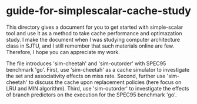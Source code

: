 # guide-for-simplescalar-cache-study
This directory gives a document for you to get started with simple-scalar tool and use it as a method to take cache performance and optimazation study. I make the document when I was studying computer architecture class in SJTU, and I still remember that such materials online are few. Therefore, I hope you can appreciate my work.

The file introduces 'sim-cheetah' and 'sim-outorder' with SPEC95 benchmark 'go'.
First, use 'sim-cheetah' as a cache simulator to investigate the set and associativity effects on miss rate.
Second, further use 'sim-cheetah' to discuss the cache upon replacement policies (here focus on LRU and MIN algorithm).
Third, use 'sim-outorder' to investigate the effects of branch predictors on the execution for the SPEC95 benchmark 'go'.
